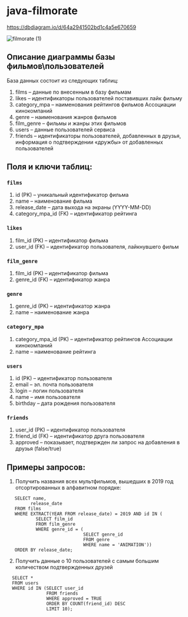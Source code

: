 # java-filmorate

https://dbdiagram.io/d/64a2941502bd1c4a5e670659

![filmorate (1)](https://github.com/Brill1983/java-filmorate/assets/123554407/5c037ff0-2aee-43c1-9a96-a9bc7ee7684e)


## Описание диаграммы базы фильмов\пользователей

База данных состоит из следующих таблиц:
1.	films – данные по внесенным в базу фильмам
2.	likes – идентификаторы пользователей поставивших лайк фильму
3.	category_mpa – наименования рейтингов фильмов Ассоциации кинокомпаний
4.	genre – наименования жанров фильмов
5.	film_genre – фильмы и жанры этих фильмов
6.	users – данные пользователей сервиса
7.	friends – идентификаторы пользователей, добавленных в друзья, информация о подтверждении «дружбы» от добавленных пользователей

## Поля и ключи таблиц:

### `films`
1.	id  (PK) – уникальный идентификатор фильма 
2.	name – наименование фильма
3.	release_date – дата выхода на экраны (YYYY-MM-DD)
4.	category_mpa_id (FK) – идентификатор рейтинга

### `likes` 
1.	film_id (PK) – идентификатор  фильма
2.	user_id (FK) – идентификатор пользователя, лайкнувшего фильм

### `film_genre`
1.	film_id (PK) – идентификатор фильма
2.	genre_id (FK) – идентификатор жанра

### `genre` 
1.	genre_id (PK) – идентификатор жанра
2.	name – наименование жанра

### `category_mpa` 
1.	category_mpa_id (PK) – идентификатор рейтингов Ассоциации кинокомпаний
2.	name – наименование рейтинга

### `users`
1.	id (PK) – идентификатор пользователя
2.	email – эл. почта пользователя
3.	login – логин пользователя
4.	name – имя пользователя
5.	birthday – дата рождения пользователя

### `friends` 
1.	user_id (PK) – идентификатор пользователя
2.	friend_id (FK) – идентификатор друга пользователя
3.	approved – показывает, подтвержден ли запрос на добавления в друзья (false/true)

## Примеры запросов:
1. Получить названия всех мультфильмов, вышедших в 2019 год отсортированных в алфавитном порядке:
```
   SELECT name,
         release_date
   FROM films
   WHERE EXTRACT(YEAR FROM release_date) = 2019 AND id IN (
           SELECT film_id
           FROM film_genre
           WHERE genre_id = (
                             SELECT genre_id
                             FROM genre
                             WHERE name = 'ANIMATION'))
   ORDER BY release_date;
   ```
2. Получить данные о 10 пользователей с самым большим количеством подтвержденных друзей
```
  SELECT *
  FROM users
  WHERE id IN (SELECT user_id
               FROM friends
               WHERE approved = TRUE
               ORDER BY COUNT(friend_id) DESC
               LIMIT 10);
  ```

   
